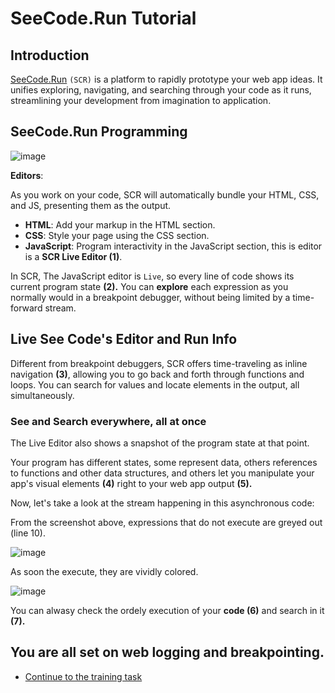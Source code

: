 # SeeCode.Run Tutorial

## Introduction

[SeeCode.Run](https://seecode.run/) `(SCR)` is a platform to rapidly prototype your web app ideas. It unifies exploring, navigating, and searching through your code as it runs, streamlining your development from imagination to application.

## SeeCode.Run Programming

![image](https://github.com/luminaxster/2024-study-a/assets/6577822/059967e9-3b92-4f9d-ab6b-72f5b0f261c5)


**Editors**:

As you work on your code, SCR will automatically bundle your HTML, CSS, and JS, presenting them as the output.

   - **HTML**: Add your markup in the HTML section.
   - **CSS**: Style your page using the CSS section.
   - **JavaScript**: Program interactivity in the JavaScript section, this is editor is a **SCR Live Editor (1)**.

In SCR, The JavaScript editor is `Live`, so every line of code shows its current program state **(2).** You can **explore** each expression as you normally would in a breakpoint debugger, without being limited by a time-forward stream.

## Live See Code's Editor and Run Info

Different from breakpoint debuggers, SCR offers time-traveling as inline navigation **(3)**, allowing you to go back and forth through functions and loops. You can search for values and locate elements in the output, all simultaneously.

### See and Search everywhere, all at once

The Live Editor also shows a snapshot of the program state at that point.

Your program has different states, some represent data, others references to functions and other data structures, and others let you manipulate your app's visual elements **(4)** right to your web app output **(5).**


Now, let's take a look at the stream happening in this asynchronous code:

From the screenshot above, expressions that do not execute are greyed out (line 10).

![image](https://github.com/luminaxster/2024-study-a/assets/6577822/79b6b7f8-044d-482a-b084-a6f3c8fd85fc)


As soon the execute, they are vividly colored.

![image](https://github.com/luminaxster/2024-study-a/assets/6577822/c89d6cc1-6eea-4b37-9df1-f6e89a80e3db)

You can alwasy check the ordely execution of your **code (6)** and search in it **(7).**


## You are all set on web logging and breakpointing.
   - [Continue to the training task]()
